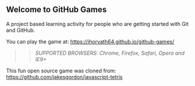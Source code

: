 ## Welcome to GitHub Games

A project based learning activity for people who are getting started with Git and GitHub.

You can play the game at: https://ihorvath64.github.io/github-games/

>> _*SUPPORTED BROWSERS*: Chrome, Firefox, Safari, Opera and IE9+_

This fun open source game was cloned from: https://github.com/jakesgordon/javascript-tetris
